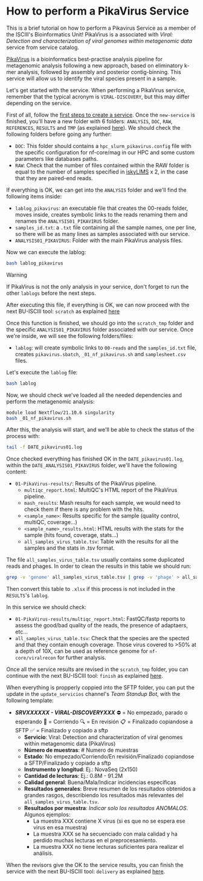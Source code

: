 # How to perform a PikaVirus Service

This is a brief tutorial on how to perform a Pikavirus Service as a member of the ISCIII's Bioinformatics Unit! PikaVirus is a associated with _Viral: Detection and characterization of viral genomes within metagenomic data_ service from service catalog.

[PikaVirus](https://github.com/BU-ISCIII/PikaVirus) is a bioinformatics best-practise analysis pipeline for metagenomic analysis following a new approach, based on eliminatory k-mer analysis, followed by assembly and posterior contig-binning. This service will allow us to identify the viral species present in a sample.

Let's get started with the service. When performing a PikaVirus service, remember that the typical acronym is `VIRAL-DISCOVERY`, but this may differ depending on the service.

First of all, follow the [first steps to create a service](/link/to/tools/and/iskylims/TODO). Once the `new-service` is finished, you'll have a new folder with 6 folders: `ANALYSIS`, `DOC`, `RAW`, `REFERENCES`, `RESULTS` and `TMP` (as explained [here](https://github.com/BU-ISCIII/BU-ISCIII/wiki/bioinformatics#33-services_and_collaborations)). We should check the following folders before going any further:

- `DOC`: This folder should contains a `hpc_slurm_pikavirus.config` file with the specific configuration for nf-core/mag in our HPC and some custom parameters like databases paths.
- `RAW`: Check that the number of files contained within the RAW folder is equal to the number of samples specified in [iskyLIMS](https://iskylims.isciii.es/) x 2, in the case that they are paired-end reads.

If everything is OK, we can get into the `ANALYSIS` folder and we'll find the following items inside:

- `lablog_pikavirus`: an executable file that creates the 00-reads folder, moves inside, creates symbolic links to the reads renaming them and renames the `ANALYSIS01_PIKAVIRUS` folder.
- `samples_id.txt`: a `.txt` file containing all the sample names, one per line, so there will be as many lines as samples associated with our service.
- `ANALYSIS01_PIKAVIRUS`: Folder with the main PikaVirus analysis files.

Now we can execute the lablog:

```bash
bash lablog_pikavirus
```

> [!WARNING]
> If PikaVirus is not the only analysis in your service, don't forget to run the other `lablogs` before the next steps.

After executing this file, if everything is OK, we can now proceed with the next BU-ISCIII tool: `scratch` as explained [here](/link/to/tools/and/iskylims/TODO)

Once this function is finished, we should go into the `scratch_tmp` folder and the specific `ANALYSIS01_PIKAVIRUS` folder associated with our service. Once we're inside, we will see the following folders/files:

- `lablog`: will create symbolic links to `00-reads` and the `samples_id.txt` file, creates `pikavirus.sbatch`, `_01_nf_pikavirus.sh` and `samplesheet.csv` files.

Let's execute the `lablog` file:

```bash
bash lablog
```

Now, we should check we've loaded all the needed dependencies and perform the metagenomic analysis:

```bash
module load Nextflow/21.10.6 singularity
bash _01_nf_pikavirus.sh
```

After this, the analysis will start, and we'll be able to check the status of the process with:

```bash
tail -f DATE_pikavirus01.log
```

Once checked everything has finished OK in the `DATE_pikavirus01.log`, within the `DATE_ANALYSIS01_PIKAVIRUS` folder, we'll have the following content:

- `01-PikaVirus-results/`: Results of the PikaVirus pipeline.
  - `multiqc_report.html`: MultiQC's HTML report of the PikaVirus pipeline.
  - `mash_results`: Mash results for each sample, we would need to check them if there is any problem with the hits.
  - `<sample_name>`: Results specific for the sample (quality control, multiQC, coverage...)
  - `<sample_name>_results.html`: HTML results with the stats for the sample (hits found, coverage, stats...)
  - `all_samples_virus_table.tsv`: Table with the results for all the samples and the stats in .tsv format.

The file `all_samples_virus_table.tsv` usually contains some duplicated reads and phages. In order to clean the results in this table we should run:

```bash
grep -v 'genome' all_samples_virus_table.tsv | grep -v 'phage' > all_samples_virus_table_filtered.tsv
```

Then convert this table to `.xlsx` if this process is not included in the `RESULTS`'s `lablog`.

In this service we should check:

- `01-PikaVirus-results/multiqc_report.html`: FastQC/fastp reports to assess the good/bad quality of the reads, the presence of adaptaers, etc...
- `all_samples_virus_table.tsv`: Check that the species are the spected and that they contain enough coverage. Those virus covered to >50% at a depth of 10X, can be used as reference genome for `nf-core/viralrecon` for further analysis.

Once all the service results are revised in the `scratch_tmp` folder, you can continue with the next BU-ISCIII tool: `finish` as explained [here](/link/to/tools/and/iskylims/TODO).

When everything is propperly coppied into the SFTP folder, you can put the update in the `update_servicios` channel's _Team Standup Bot_, with the following template:

- _**SRVXXXXXX - VIRAL-DISCOVERYXXX**_ :no_entry: = No empezado, parado o esperando   :running: = Corriendo   :mag: = En revisión   :clipboard: = Finalizado copiandose a SFTP   :white_check_mark: = Finalizado y copiado a sftp
  - **Servicio**: Viral: Detection and characterization of viral genomes within metagenomic data (PikaVirus)
  - **Número de muestras**: # Numero de muestras
  - **Estado**: No empezado/Corriendo/En revisión/Finalizado copiandose a SFTP/Finalizado y copiado a sftp
  - **Instrumento y longitud**: Ej.: NovaSeq (2x150)
  - **Cantidad de lecturas**: Ej.: 0.8M - 91.2M
  - **Calidad general**: Buena/Mala/Indicar incidencias específicas
  - **Resultados generales**: Breve resumen de los resultados obtenidos a grandes rasgos, describiendo los resultados más relevantes del `all_samples_virus_table.tsv`.
  - **Resultados por muestra**: _Indicar solo los resultados ANOMALOS_. Algunos ejemplos:
    - La muestra XXX contiene X virus (si es que no se espera ese virus en esa muestra)
    - La muestra XXX se ha secuenciado con mala calidad y ha perdido muchas lecturas en el preprocesamiento.
    - La muestra XXX no tiene lecturas suficientes para realizar el análisis.

When the revisors give the OK to the service results, you can finish the service with the next BU-ISCIII tool: `delivery` as explained [here](/link/to/tools/and/iskylims/TODO).
